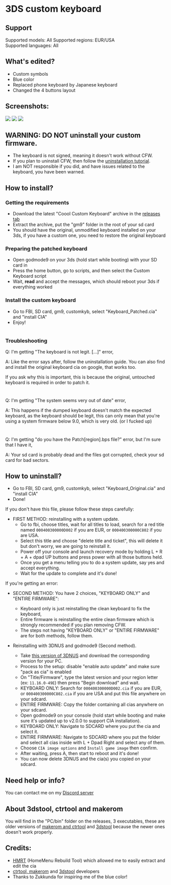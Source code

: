 # 3DS custom keyboard

## Support
Supported models: All
Supported regions: EUR/USA   
Supported languages: All

## What's edited?
* Custom symbols
* Blue color
* Replaced phone keyboard by Japanese keyboard
* Changed the 4 buttons layout

## Screenshots:
![](https://github.com/cooolgamer/3DS-custom-keyboard/blob/main/screenshots/qwerty.bmp) ![](https://github.com/cooolgamer/3DS-custom-keyboard/blob/main/screenshots/symbols.bmp) ![](https://github.com/cooolgamer/3DS-custom-keyboard/blob/main/screenshots/cell.bmp)

## WARNING: DO NOT uninstall your custom firmware.
* The keyboard is not signed, meaning it doesn't work without CFW.
* If you plan to uninstall CFW, then follow the [uninstallation tutorial](https://github.com/cooolgamer/3DS-custom-keyboard#how-to-uninstall).
* I am NOT responsible if you did, and have issues related to the keyboard, you have been warned.

## How to install?
### Getting the requirements
- Download the latest "Coool Custom Keyboard" archive in the [releases tab](https://github.com/cooolgamer/3DS-custom-keyboard/releases/)
- Extract the archive, put the "gm9" folder in the root of your sd card
- You should have the original, unmodified keyboard installed on your 3ds, if you have a custom one, you need to restore the original keyboard

### Preparing the patched keyboard
- Open godmode9 on your 3ds (hold start while booting) with your SD card in
- Press the home button, go to scripts, and then select the Custom Keyboard script
- Wait, **read** and accept the messages, which should reboot your 3ds if everything worked

### Install the custom keyboard
- Go to FBI, SD card, gm9, customkyb, select "Keyboard_Patched.cia" and "install CIA"
- Enjoy!

#

### Troubleshooting
Q: I'm getting "The keyboard is not legit. [...]" error,

A: Like the error says after, follow the uninstallation guide. You can also find and install the original keyboard cia on google, that works too.

If you ask why this is important, this is because the original, untouched keyboard is required in order to patch it.

#
Q: I'm getting "The system seems very out of date" error,

A: This happens if the dumped keyboard doesn't match the expected keyboard, as the keyboard should be legit, this can only mean that you're using a system firmware below 9.0, which is very old. (or I fucked up)

#

Q: I'm getting "do you have the Patch[region].bps file?" error, but I'm sure that I have it,

A: Your sd card is probably dead and the files got corrupted, check your sd card for bad sectors.


## How to uninstall?
- Go to FBI, SD card, gm9, customkyb, select "Keyboard_Original.cia" and "install CIA"
- Done!

If you don't have this file, please follow these steps carefully:

- FIRST METHOD: reinstalling with a system update.
   - Go to fbi, choose titles, wait for all titles to load, search for a red title named ```000400300000D002``` if you are EUR, or ```000400300000C802``` if you are USA.
   - Select this title and choose "delete title and ticket", this will delete it but don't worry, we are going to reinstall it.
   - Power off your console and launch recovery mode by holding L + R + A + dpad UP buttons and press power with all those buttons held.
   - Once you get a menu telling you to do a system update, say yes and accept everything.
   - Wait for the update to complete and it's done!

If you're getting an error:

- SECOND METHOD: You have 2 choices, "KEYBOARD ONLY" and "ENTIRE FIRMWARE":
   - Keyboard only is just reinstalling the clean keyboard to fix the keyboard,
   - Entire firmware is reinstalling the entire clean firmware  which is strongly recommended if you plan removing CFW.
   - The steps not having "KEYBOARD ONLY" or "ENTIRE FIRMWARE" are for both methods, follow them.

- Reinstalling with 3DNUS and godmode9 (Second method).
   - Take [this version of 3DNUS](https://github.com/DrHacknik/3DNUS/releases/tag/3.3_stable) and download the corresponding version for your PC.
   - Process to the setup: disable "enable auto update" and make sure "pack as cia" is enabled
   - On "Title/Firmware", type the latest version and your region letter (ex: ```11.16.0-49E```) then press "Begin download" and wait.
   - KEYBOARD ONLY: Search for ```000400300000D002.cia``` if you are EUR, or ```000400300000C802.cia``` if you are USA and put this file anywhere on your sdcard.
   - ENTIRE FIRMWARE: Copy the folder containing all cias anywhere on your sdcard.
   - Open godmode9 on your console (hold start while booting and make sure it's updated up to v2.0.0 to support CIA installation).
   - KEYBOARD ONLY: Navigate to SDCARD where you put the cia and select it.
   - ENTIRE FIRMWARE: Navigate to SDCARD where you put the folder and select all cias inside with L + Dpad Right and select any of them.
   - Choose ```CIA image options``` and ```Install game image``` then confirm.
   - After waiting, press A, then start to reboot and it's done!
   - You can now delete 3DNUS and the cia(s) you copied on your sdcard.

## Need help or info?
You can contact me on my [Discord server](https://discord.gg/RxeZcgGRQB)

## About 3dstool, ctrtool and makerom
You will find in the "PC/bin" folder on the releases, 3 executables, these are older versions of [makerom and ctrtool](https://github.com/3DSGuy/Project_CTR/releases) and [3dstool](https://github.com/dnasdw/3dstool/releases) because the newer ones doesn't work properly.

## Credits:
* [HMRT](https://github.com/schrmh/HMRT) (HomeMenu Rebuild Tool) which allowed me to easily extract and edit the cia
* [ctrtool, makerom](https://github.com/3DSGuy/Project_CTR/) and [3dstool](https://github.com/dnasdw/3dstool/) developers
* Thanks to Zukkunda for inspiring me of the blue color!
